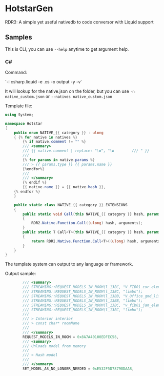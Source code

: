# HotstarGen
RDR3: A simple yet useful nativedb to code conversor with Liquid support

## Samples

This is CLI, you can use `--help` anytime to get argument help.

### C#

Command:

´-i csharp.liquid -e .cs -o output -y -v´

It will lookup for the native.json on the folder, but you can use `-n native_custom.json` or `--natives native_custom.json`

Template file:

```csharp
using System;

namespace Hotstar
{
    public enum NATIVE_{{ category }} : ulong
    { {% for native in natives %}
        {% if native.comment != "" %}
        /// <summary>
        /// {{ native.comment | replace: "\n", "\n        /// " }}
        ///
        {% for params in native.params %}
        /// > {{ params.type }} {{ params.name }}
        {%endfor%}
        ///
        /// </summary>
        {% endif %}
        {{ native.name }} = {{ native.hash }},
    {% endfor %}
    }

    public static class NATIVE_{{ category }}_EXTENSIONS
    {
        public static void Call(this NATIVE_{{ category }} hash, params RDR2.Native.InputArgument[] arguments)
        {
            RDR2.Native.Function.Call((ulong) hash, arguments);
        }
        public static T Call<T>(this NATIVE_{{ category }} hash, params RDR2.Native.InputArgument[] arguments)
        {
            return RDR2.Native.Function.Call<T>((ulong) hash, arguments);
        }
    }
}

```

The template system can output to any language or framework.

Output sample:

```csharp
        /// <summary>
        /// STREAMING::REQUEST_MODELS_IN_ROOM(l_13BC, "V_FIB01_cur_elev");
        /// STREAMING::REQUEST_MODELS_IN_ROOM(l_13BC, "limbo");
        /// STREAMING::REQUEST_MODELS_IN_ROOM(l_13BB, "V_Office_gnd_lifts");
        /// STREAMING::REQUEST_MODELS_IN_ROOM(l_13BB, "limbo");
        /// STREAMING::REQUEST_MODELS_IN_ROOM(l_13BC, "v_fib01_jan_elev");
        /// STREAMING::REQUEST_MODELS_IN_ROOM(l_13BC, "limbo");
        ///
        /// > Interior interior
        /// > const char* roomName
        ///
        /// </summary>
        REQUEST_MODELS_IN_ROOM = 0x8A7A40100EDFEC58,
        /// <summary>
        /// Unloads model from memory
        ///
        /// > Hash model
        ///
        /// </summary>
        SET_MODEL_AS_NO_LONGER_NEEDED = 0xE532F5D78798DAAB,
```
